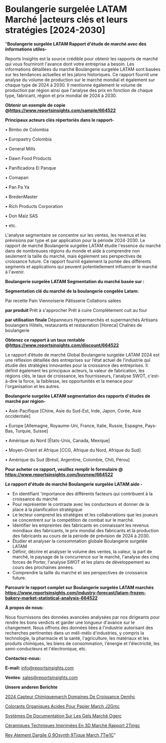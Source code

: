 # Boulangerie surgelée LATAM Marché |acteurs clés et leurs stratégies [2024-2030]

"<strong>Boulangerie surgelée LATAM Rapport d'étude de marché avec des informations utiles-</strong>

Reports Insights est la source crédible pour obtenir les rapports de marché qui vous fourniront l'avance dont votre entreprise a besoin. Les informations détaillées du marché Boulangerie surgelée LATAM sont basées sur les tendances actuelles et les jalons historiques. Ce rapport fournit une analyse du volume de production sur le marché mondial et également sur chaque type de 2024 à 2030. Il mentionne également le volume de production par région ainsi que l'analyse des prix en fonction de chaque type, fabricant, région et prix mondial de 2024 à 2030.

<strong><b>Obtenir un exemple de copie @</b></strong><a href=https://www.reportsinsights.com/sample/664522><strong><b>https://www.reportsinsights.com/sample/664522</b></strong></a>

<b>Principaux acteurs clés répertoriés dans le rapport-</b>

<b> </b>• Bimbo de Colombia

• Europastry Colombia

• General Mills

• Dawn Food Products

• Panificadora El Panque

• Comapan

• Pan Pa Ya

• BredenMaster

• Rich Products Corporation

• Don Maíz SAS

• etc.

L'analyse segmentaire se concentre sur les ventes, les revenus et les prévisions par type et par application pour la période 2024-2030. Le rapport de marché Boulangerie surgelée LATAM étudie l'essence du marché dans de nombreuses régions du monde et aide à comprendre non seulement la taille du marché, mais également ses perspectives de croissance future. Ce rapport fournit également la portée des différents segments et applications qui peuvent potentiellement influencer le marché à l'avenir.

<strong>Boulangerie surgelée LATAM Segmentation du marché basée sur :</strong>

<strong> Segmentation clé du marché de la boulangerie congelée Latam: </strong>

Par recette
Pain
Viennoiserie
Pâtisserie
Collations salées

<strong> par produit </strong>
Prêt à s'approcher
Prêt à cuire
Complètement cuit au four

<strong> par utilisation finale </strong>
Dépanneurs
Hypermarchés et supermarchés
Artisans boulangers
Hôtels, restaurants et restauration [Horeca]
Chaînes de boulangerie

<strong><b>Obtenez ce rapport à un taux rentable @</b></strong><a href=https://www.reportsinsights.com/discount/664522><strong><b>https://www.reportsinsights.com/discount/664522</b></strong></a>

Le rapport d’étude de marché Global Boulangerie surgelée LATAM 2024 est une réflexion détaillée des entreprises sur l’état actuel de l’industrie qui étudie des stratégies innovantes pour la croissance des entreprises. Il définit également les principaux acteurs, la valeur de fabrication, les régions clés, le taux de croissance, les fournisseurs, l'analyse SWOT, c'est-à-dire la force, la faiblesse, les opportunités et la menace pour l'organisation et les autres.

<strong>Boulangerie surgelée LATAM segmentation des rapports d'études de marché par région-</strong>

• Asie-Pacifique [Chine, Asie du Sud-Est, Inde, Japon, Corée, Asie occidentale]

• Europe [Allemagne, Royaume-Uni, France, Italie, Russie, Espagne, Pays-Bas, Turquie, Suisse]

• Amérique du Nord [États-Unis, Canada, Mexique]

• Moyen-Orient et Afrique [CCG, Afrique du Nord, Afrique du Sud]

• Amérique du Sud [Brésil, Argentine, Colombie, Chili, Pérou]

<strong>Pour acheter ce rapport, veuillez remplir le formulaire @   <a href=https://www.reportsinsights.com/buynow/664522>https://www.reportsinsights.com/buynow/664522</a></strong>

<strong>Le rapport d'étude de marché Boulangerie surgelée LATAM aide -</strong>
<ul>
  <li>En identifiant 'importance des différents facteurs qui contribuent à la croissance du marché</li>
  <li>Pour représenter le contraste avec les conducteurs et donner de la place à la planification stratégique</li>
  <li>Le lecteur comprend les stratégies et les collaborations que les joueurs se concentrent sur la compétition de combat sur le marché.</li>
  <li>Identifier les empreintes des fabricants en connaissant les revenus mondiaux des fabricants, le prix mondial des fabricants et la production des fabricants au cours de la période de prévision de 2024 à 2030.</li>
  <li>Étudier et analyser la consommation globale Boulangerie surgelée LATAM</li>
  <li>Définir, décrire et analyser le volume des ventes, la valeur, la part de marché, le paysage de la concurrence sur le marché, l'analyse des cinq forces de Porter, l'analyse SWOT et les plans de développement au cours des prochaines années.</li>
  <li>Comprendre la taille du marché et ses perspectives de croissance future.</li>
</ul>

<strong>Parcourir le rapport complet sur Boulangerie surgelée LATAM marchés <a href=https://www.reportsinsights.com/industry-forecast/latam-frozen-bakery-market-statistical-analysis-664522>https://www.reportsinsights.com/industry-forecast/latam-frozen-bakery-market-statistical-analysis-664522</a></strong>

<strong>À propos de nous:</strong>

Nous fournissons des données avancées analysées par nos dirigeants pour rendre les bons verdicts et garder une longueur d'avance sur le changement. Nous offrons des données liées à l'industrie autorisant des recherches pertinentes dans un méli-mélo d'industries, y compris la technologie, la pharmacie et la santé, l'agriculture, les matériaux et les produits chimiques, les biens de consommation, l'énergie et l'électricité, les semi-conducteurs et l'électronique, etc.

<strong>Contactez-nous:</strong>

<strong>E-mail:</strong> <a href=mailto:info@reportsinsights.com>info@reportsinsights.com</a>

<strong>Ventes</strong>: <a href=mailto:sales@reportsinsights.com>sales@reportsinsights.com</a>

<strong>Unsere anderen Berichte</strong>

<a href=https://www.linkedin.com/pulse/2024-capteur-chimiquemarch%C3%A9-domaines-de-croissance-oemhc/>2024 Capteur Chimiquemarch Domaines De Croissance Oemhc</a>

<a href=https://www.linkedin.com/pulse/colorants-organiques-acides-pour-papier-march%C3%A9-j2gmc/>Colorants Organiques Acides Pour Papier March J2Gmc</a>

<a href=https://www.linkedin.com/pulse/systèmes-de-documentation-sur-les-gels-marché-ogerc/>Systèmes De Documentation Sur Les Gels Marché Ogerc</a>

<a href=https://www.linkedin.com/pulse/céramiques-techniques-imprimées-en-3d-marché-rapport-2tmgc/>Céramiques Techniques Imprimées En 3D Marché Rapport 2Tmgc</a>

<a href=https://www.linkedin.com/pulse/rev%C3%AAtement-dargile-g%C3%A9osynth%C3%A9tique-march%C3%A9-7tw1c/>Rev Atement Dargile G 9Osynth 9Tique March 7Tw1C</a>"
